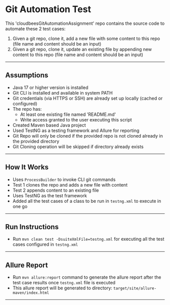 # Git Automation Test

This 'cloudbeesGitAutomationAssignment' repo contains the source code to automate these 2 test cases:

1. Given a git repo, clone it, add a new file with some content to this repo (file name and content should be an input)  
2. Given a git repo, clone it, update an existing file by appending new content to this repo (file name and content should be an input)

---

## Assumptions

- Java 17 or higher version is installed  
- Git CLI is installed and available in system PATH  
- Git credentials (via HTTPS or SSH) are already set up locally (cached or configured)  
- The repo has:
  - At least one existing file named 'README.md'
  - Write access granted to the user executing this script
- Created Maven based Java project  
- Used TestNG as a testing framework and Allure for reporting  
- Git Repo will only be cloned if the provided repo is not cloned already in the provided directory  
- Git Cloning operation will be skipped if directory already exists  

---

## How It Works

- Uses `ProcessBuilder` to invoke CLI git commands  
- Test 1 clones the repo and adds a new file with content  
- Test 2 appends content to an existing file  
- Uses TestNG as the test framework  
- Added all the test cases of a class to be run in `testng.xml` to execute in one go  

---

## Run Instructions

- Run `mvn clean test -DsuiteXmlFile=testng.xml` for executing all the test cases configured in `testng.xml`  

---

## Allure Report

- Run `mvn allure:report` command to generate the allure report after the test case results once `testng.xml` file is executed  
- This allure report will be generated to directory: `target/site/allure-maven/index.html`  



************************************************************************************************************************************************************************************


